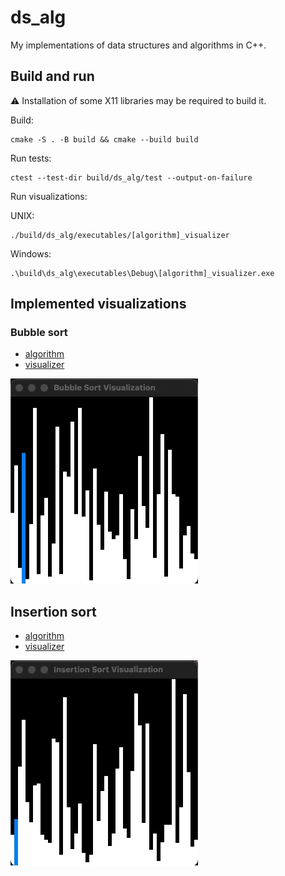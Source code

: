 # ds_alg

My implementations of data structures and algorithms in C++.

## Build and run

:warning: Installation of some X11 libraries may be required to build it.

Build:

```console
cmake -S . -B build && cmake --build build 
```

Run tests:

```console
ctest --test-dir build/ds_alg/test --output-on-failure 
```

Run visualizations:

UNIX:

```console
./build/ds_alg/executables/[algorithm]_visualizer
```

Windows:

```console
.\build\ds_alg\executables\Debug\[algorithm]_visualizer.exe
```

## Implemented visualizations

### Bubble sort

- [algorithm](ds_alg/include/alg/bubble_sort.h)
- [visualizer](ds_alg/executables/bubble_sort_visualizer.cc)

![Bubble sort visualization](gifs/bubble_sort.gif)

## Insertion sort

- [algorithm](ds_alg/include/alg/insertion_sort.h)
- [visualizer](ds_alg/executables/insertion_sort_visualizer.cc)

![Insertion sort visualization](gifs/insertion_sort.gif)
